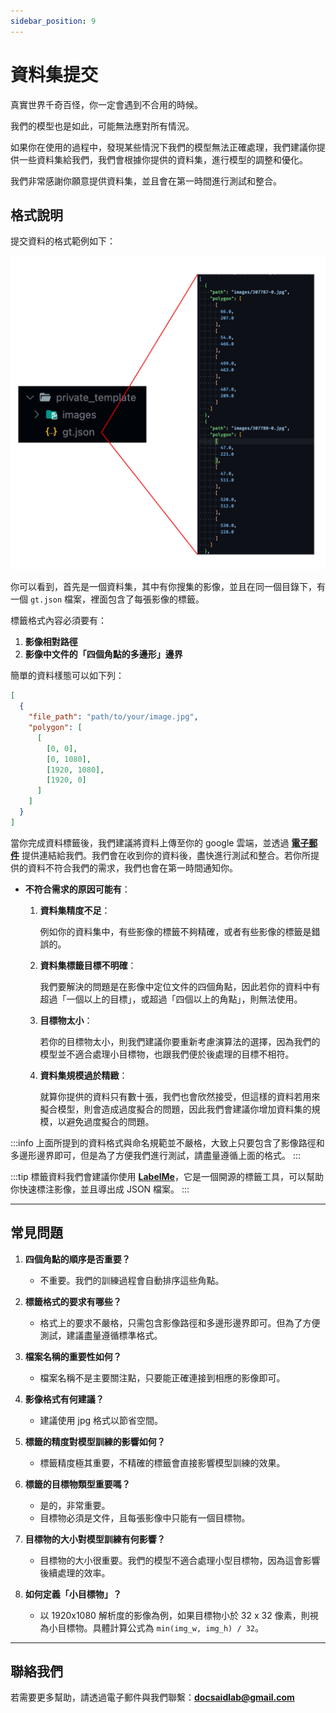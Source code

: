 ```yaml
---
sidebar_position: 9
---
```


# 資料集提交

真實世界千奇百怪，你一定會遇到不合用的時候。

我們的模型也是如此，可能無法應對所有情況。

如果你在使用的過程中，發現某些情況下我們的模型無法正確處理，我們建議你提供一些資料集給我們，我們會根據你提供的資料集，進行模型的調整和優化。

我們非常感謝你願意提供資料集，並且會在第一時間進行測試和整合。

## 格式說明

提交資料的格式範例如下：

![資料集範例](./resources/example_dataset.jpg)

你可以看到，首先是一個資料集，其中有你搜集的影像，並且在同一個目錄下，有一個 `gt.json` 檔案，裡面包含了每張影像的標籤。

標籤格式內容必須要有：

1. **影像相對路徑**
2. **影像中文件的「四個角點的多邊形」邊界**

簡單的資料樣態可以如下列：

```json
[
  {
    "file_path": "path/to/your/image.jpg",
    "polygon": [
      [
        [0, 0],
        [0, 1080],
        [1920, 1080],
        [1920, 0]
      ]
    ]
  }
]
```

當你完成資料標籤後，我們建議將資料上傳至你的 google 雲端，並透過 [**電子郵件**](#聯絡我們) 提供連結給我們。我們會在收到你的資料後，盡快進行測試和整合。若你所提供的資料不符合我們的需求，我們也會在第一時間通知你。

- **不符合需求的原因可能有**：

  1.  **資料集精度不足**：

      例如你的資料集中，有些影像的標籤不夠精確，或者有些影像的標籤是錯誤的。

  2.  **資料集標籤目標不明確**：

      我們要解決的問題是在影像中定位文件的四個角點，因此若你的資料中有超過「一個以上的目標」，或超過「四個以上的角點」，則無法使用。

  3.  **目標物太小**：

      若你的目標物太小，則我們建議你要重新考慮演算法的選擇，因為我們的模型並不適合處理小目標物，也跟我們便於後處理的目標不相符。

  4.  **資料集規模過於精緻**：

      就算你提供的資料只有數十張，我們也會欣然接受，但這樣的資料若用來擬合模型，則會造成過度擬合的問題，因此我們會建議你增加資料集的規模，以避免過度擬合的問題。

:::info
上面所提到的資料格式與命名規範並不嚴格，大致上只要包含了影像路徑和多邊形邊界即可，但是為了方便我們進行測試，請盡量遵循上面的格式。
:::

:::tip
標籤資料我們會建議你使用 [**LabelMe**](https://github.com/labelmeai/labelme)，它是一個開源的標籤工具，可以幫助你快速標注影像，並且導出成 JSON 檔案。
:::

---

## 常見問題

1. **四個角點的順序是否重要？**

   - 不重要。我們的訓練過程會自動排序這些角點。

2. **標籤格式的要求有哪些？**

   - 格式上的要求不嚴格，只需包含影像路徑和多邊形邊界即可。但為了方便測試，建議盡量遵循標準格式。

3. **檔案名稱的重要性如何？**

   - 檔案名稱不是主要關注點，只要能正確連接到相應的影像即可。

4. **影像格式有何建議？**

   - 建議使用 jpg 格式以節省空間。

5. **標籤的精度對模型訓練的影響如何？**

   - 標籤精度極其重要，不精確的標籤會直接影響模型訓練的效果。

6. **標籤的目標物類型重要嗎？**

   - 是的，非常重要。
   - 目標物必須是文件，且每張影像中只能有一個目標物。

7. **目標物的大小對模型訓練有何影響？**

   - 目標物的大小很重要。我們的模型不適合處理小型目標物，因為這會影響後續處理的效率。

8. **如何定義「小目標物」？**
   - 以 1920x1080 解析度的影像為例，如果目標物小於 32 x 32 像素，則視為小目標物。具體計算公式為 `min(img_w, img_h) / 32`。

---

## 聯絡我們

若需要更多幫助，請透過電子郵件與我們聯繫：**docsaidlab@gmail.com**
